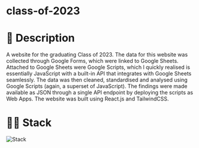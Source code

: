 # class-of-2023

# 📃 Description
A website for the graduating Class of 2023. The data for this website was collected through Google Forms, which were linked to Google Sheets. Attached to Google Sheets were Google Scripts, which I quickly realised is essentially JavaScript with a built-in API that integrates with Google Sheets seamlessly. The data was then cleaned, standardised and analysed using Google Scripts (again, a superset of JavaScript). The findings were made available as JSON through a single API endpoint by deploying the scripts as Web Apps. The website was built using React.js and TailwindCSS.

# 👨‍💻 Stack
![Stack](https://skillicons.dev/icons?i=js,react,tailwind,netlify)